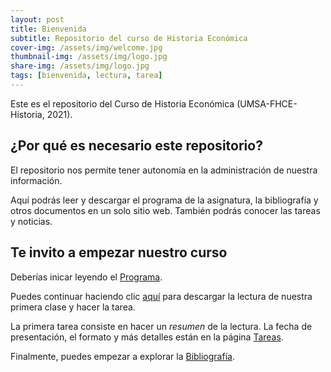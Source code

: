 ```yaml
---
layout: post
title: Bienvenida
subtitle: Repositorio del curso de Historia Económica
cover-img: /assets/img/welcome.jpg
thumbnail-img: /assets/img/logo.jpg
share-img: /assets/img/logo.jpg
tags: [bienvenida, lectura, tarea]
---
```



Este es el repositorio del Curso de Historia Económica (UMSA-FHCE-Historia, 2021).

## ¿Por qué es necesario este repositorio?

El repositorio nos permite tener autonomía en la administración de nuestra información.

Aquí podrás leer y descargar el programa de la asignatura, la bibliografía y otros documentos en un solo sitio web. También podrás conocer las tareas y noticias.

## Te invito a empezar nuestro curso

Deberías inicar leyendo el [Programa](programa.md).

Puedes continuar haciendo clic [aquí](bib\2020_Klein-Estudiar_Desigualdad_Historia.pdf) para descargar la lectura de nuestra primera clase y hacer la tarea.

La primera tarea consiste en hacer un *resumen* de la lectura. La fecha de presentación, el formato y más detalles están en la página [Tareas](tareas.md).

Finalmente, puedes empezar a explorar la [Bibliografía](bibliografia).